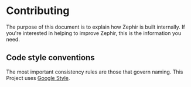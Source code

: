 # Contributing

The purpose of this document is to explain how Zephir is built internally.
If you're interested in helping to improve Zephir, this is the information
you need.

## Code style conventions

The most important consistency rules are those that govern naming.
This Project uses [Google Style](https://google.github.io/styleguide/cppguide.html#Naming).
